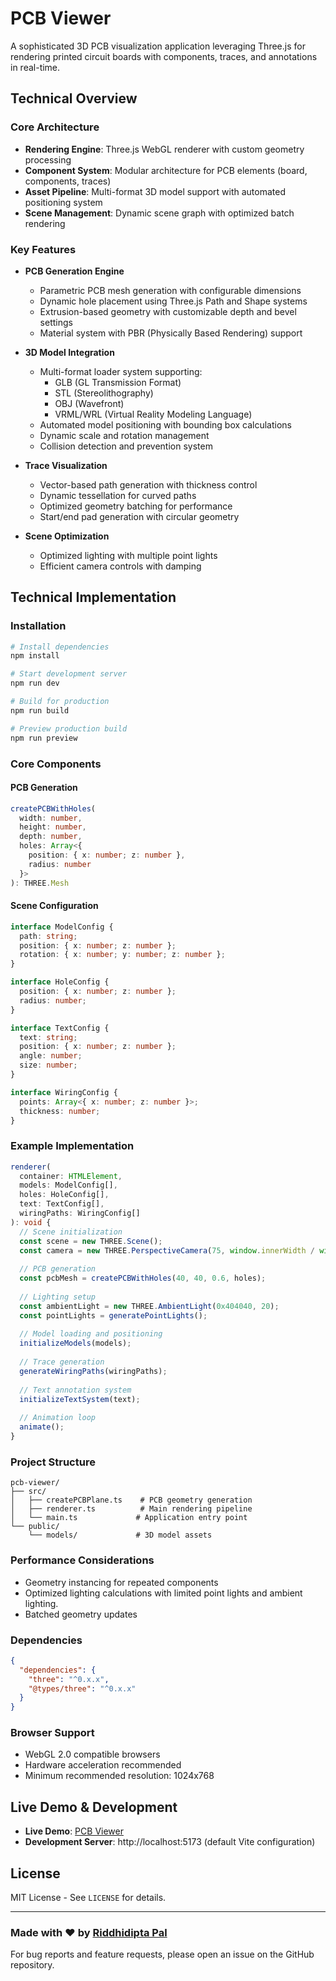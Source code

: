 # PCB Viewer

A sophisticated 3D PCB visualization application leveraging Three.js for rendering printed circuit boards with components, traces, and annotations in real-time.

## Technical Overview

### Core Architecture
- **Rendering Engine**: Three.js WebGL renderer with custom geometry processing
- **Component System**: Modular architecture for PCB elements (board, components, traces)
- **Asset Pipeline**: Multi-format 3D model support with automated positioning system
- **Scene Management**: Dynamic scene graph with optimized batch rendering

### Key Features
- **PCB Generation Engine**
  - Parametric PCB mesh generation with configurable dimensions
  - Dynamic hole placement using Three.js Path and Shape systems
  - Extrusion-based geometry with customizable depth and bevel settings
  - Material system with PBR (Physically Based Rendering) support

- **3D Model Integration**
  - Multi-format loader system supporting:
    - GLB (GL Transmission Format)
    - STL (Stereolithography)
    - OBJ (Wavefront)
    - VRML/WRL (Virtual Reality Modeling Language)
  - Automated model positioning with bounding box calculations
  - Dynamic scale and rotation management
  - Collision detection and prevention system

- **Trace Visualization**
  - Vector-based path generation with thickness control
  - Dynamic tessellation for curved paths
  - Optimized geometry batching for performance
  - Start/end pad generation with circular geometry

- **Scene Optimization**
  - Optimized lighting with multiple point lights
  - Efficient camera controls with damping

## Technical Implementation

### Installation

```bash
# Install dependencies
npm install

# Start development server
npm run dev

# Build for production
npm run build

# Preview production build
npm run preview
```

### Core Components

#### PCB Generation
```typescript
createPCBWithHoles(
  width: number,
  height: number,
  depth: number,
  holes: Array<{
    position: { x: number; z: number },
    radius: number
  }>
): THREE.Mesh
```

#### Scene Configuration

```typescript
interface ModelConfig {
  path: string;
  position: { x: number; z: number };
  rotation: { x: number; y: number; z: number };
}

interface HoleConfig {
  position: { x: number; z: number };
  radius: number;
}

interface TextConfig {
  text: string;
  position: { x: number; z: number };
  angle: number;
  size: number;
}

interface WiringConfig {
  points: Array<{ x: number; z: number }>;
  thickness: number;
}
```

### Example Implementation

```typescript
renderer(
  container: HTMLElement,
  models: ModelConfig[],
  holes: HoleConfig[],
  text: TextConfig[],
  wiringPaths: WiringConfig[]
): void {
  // Scene initialization
  const scene = new THREE.Scene();
  const camera = new THREE.PerspectiveCamera(75, window.innerWidth / window.innerHeight, 1, 1000);
  
  // PCB generation
  const pcbMesh = createPCBWithHoles(40, 40, 0.6, holes);
  
  // Lighting setup
  const ambientLight = new THREE.AmbientLight(0x404040, 20);
  const pointLights = generatePointLights();
  
  // Model loading and positioning
  initializeModels(models);
  
  // Trace generation
  generateWiringPaths(wiringPaths);
  
  // Text annotation system
  initializeTextSystem(text);
  
  // Animation loop
  animate();
}
```

### Project Structure

```
pcb-viewer/
├── src/
│   ├── createPCBPlane.ts    # PCB geometry generation
│   ├── renderer.ts          # Main rendering pipeline
│   └── main.ts             # Application entry point
└── public/
    └── models/             # 3D model assets
```

### Performance Considerations

- Geometry instancing for repeated components
- Optimized lighting calculations with limited point lights and ambient lighting.
- Batched geometry updates

### Dependencies

```json
{
  "dependencies": {
    "three": "^0.x.x",
    "@types/three": "^0.x.x"
  }
}
```

### Browser Support

- WebGL 2.0 compatible browsers
- Hardware acceleration recommended
- Minimum recommended resolution: 1024x768

## Live Demo & Development

- **Live Demo**: [PCB Viewer](https://pcb-viewer.netlify.app/)
- **Development Server**: http://localhost:5173 (default Vite configuration)

## License

MIT License - See `LICENSE` for details.

---

### Made with ❤️ by [Riddhidipta Pal](https://github.com/CodingLife1024)

For bug reports and feature requests, please open an issue on the GitHub repository.
